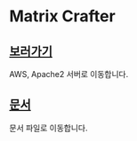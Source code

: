 # Matrix Crafter

## [보러가기](http://13.125.14.153/Matrix_Crafter/)

AWS, Apache2 서버로 이동합니다.

## [문서](2023_01_30_array_project.pdf)

문서 파일로 이동합니다.

